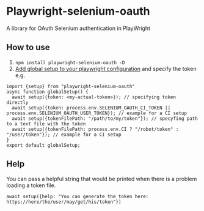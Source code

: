 # Playwright-selenium-oauth
A library for OAuth Selenium authentication in PlayWright

## How to use
1. `npm install playwright-selenium-oauth -D`
2. [Add global setup to your playwright configuration](https://playwright.dev/docs/test-global-setup-teardown#configure-globalsetup-and-globalteardown) and specify the token e.g.
```
import {setup} from "playwright-selenium-oauth"
async function globalSetup() {
  await setup({token: <my-actual-token>}); // specifying token directly
  await setup({token: process.env.SELENIUM_OAUTH_CI_TOKEN || process.env.SELENIUM_OAUTH_USER_TOKEN}); // example for a CI setup
  await setup({tokenFilePath: "/path/to/my/token"}); // specyfing path to a text file with the token
  await setup({tokenFilePath: process.env.CI ? "/robot/token" : "/user/token"}); // example for a CI setup
}
export default globalSetup;
```

## Help
You can pass a helpful string that would be printed when there is a problem loading a token file.
```
await setup({help: "You can generate the token here: https://here/the/user/may/get/his/token"})
```
